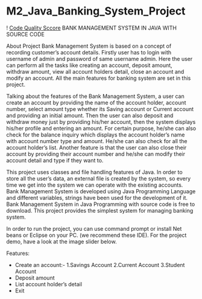 # M2_Java_Banking_System_Project

! [Code Quality Sccore](https://api.codiga.io/project/31925/status/svg)
BANK MANAGEMENT SYSTEM IN JAVA WITH SOURCE CODE

About Project Bank Management System is based on a concept of recording customer’s account details. Firstly user has to login with username of admin and password of same username admin. Here the user can perform all the tasks like creating an account, deposit amount, withdraw amount, view all account holders detail, close an account and modify an account. All the main features for banking system are set in this project.

Talking about the features of the Bank Management System, a user can create an account by providing the name of the account holder, account number, select amount type whether its Saving account or Current account and providing an initial amount. Then the user can also deposit and withdraw money just by providing his/her account, then the system displays his/her profile and entering an amount. For certain purpose, he/she can also check for the balance inquiry which displays the account holder’s name with account number type and amount. He/she can also check for all the account holder’s list. Another feature is that the user can also close their account by providing their account number and he/she can modify their account detail and type if they want to.

This project uses classes and file handling features of Java. In order to store all the user’s data, an external file is created by the system, so every time we get into the system we can operate with the existing accounts. Bank Management System is developed using Java Programming Language and different variables, strings have been used for the development of it. Bank Management System in Java Programming with source code is free to download.  This project provides the simplest system for managing banking system.

In order to run the project, you can use command prompt or install Net beans or Eclipse on your PC. (we recommend these IDE). For the project demo, have a look at the image slider below.

Features:

* Create an account:- 
    1.Savings Account 
    2.Current Account
    3.Student Account
* Deposit amount
* List account holder’s detail
* Exit

